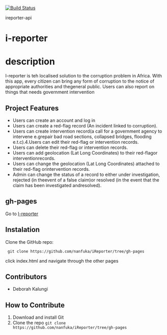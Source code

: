 [![Build Status](https://travis-ci.org/nanfuka/ireporter-api.svg?branch=162823442-user-able-get-all-redflags)](https://travis-ci.org/nanfuka/ireporter-api)

ireporter-api
# i-reporter

# description
I-reporter is teh localised solution to the corruption problem in Africa. With this app, every citizen can  bring any form of corruption to the notice of appropriate authorities and thegeneral public. Users can also report on things that needs government intervention

## Project Features
* Users can create an account and log in
* Users can create a ​red-flag ​​record (An incident linked to corruption).
* Users can create ​intervention​​ record​​​(a call for a government agency to intervene    e.grepair bad road sections, collapsed bridges, flooding e.t.c).4.Users can edit their ​red-flag ​​or ​intervention ​​records.
* Users can delete their ​red-flag ​​or ​intervention ​​records.
* Users can add geolocation (Lat Long Coordinates) to their ​red-flag ​​or ​interventionrecords​.
* Users can change the geolocation (Lat Long Coordinates) attached to their ​red-flag ​​orintervention ​​records​.
* Admin can change the ​status​​ of a record to either ​under investigation, rejected ​​(in theevent of a false claim)​​​or​ resolved ​​(in the event that the claim has been investigated andresolved)​.



## gh-pages 
Go to [I-reporter](https://nanfuka.github.io/iReporter/)

## Instalation

Clone the GitHub repo:
 
` git clone https://github.com/nanfuka/iReporter/tree/gh-pages`

click index.html and navigate through the other pages


## Contributors
* Deborah Kalungi

## How to Contribute
1. Download and install Git
2. Clone the repo `git clone https://github.com/nanfuka/iReporter/tree/gh-pages`